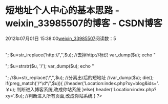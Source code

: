 # 短地址个人中心的基本思路 - weixin_33985507的博客 - CSDN博客
2012年07月01日 15:38:00[weixin_33985507](https://me.csdn.net/weixin_33985507)阅读数：5
<?php
echo "xxd";
//var_dump($_SERVER);
$u=$_SERVER["REQUEST_URI"]; //提取地址
var_dump($u);
echo "<BR><BR>";
$u=str_ireplace('http://','',$u); //去掉http://标识
var_dump($u);
echo "<BR><BR>";
$u=strstr($u, '/');
var_dump($u);
echo "<BR><BR>";
//$u=str_replace('/','',$u);        //分离出/后的短地址
//var_dump($u);
die();
if(preg_match('/^\d*/',$u)){    
	//header('Location:index.php?xy=blog&ids='.￥u); 判断进入博客系统,改成你站系统
}else{ header('Location:index.php?xy='.$u);
    //判断进入所有页面,改成你站系统
}
?>
